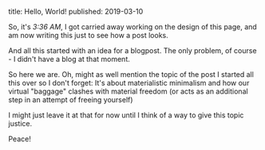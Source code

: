 title: Hello, World!
published: 2019-03-10

So, it's *3:36 AM*, I got carried away working on the design of this page, and am now writing this just to see how a post looks. 

And all this started with an idea for a blogpost. The only problem, of course - I didn't have a blog at that moment.

So here we are. Oh, might as well mention the topic of the post I started all this over so I don't forget: 
It's about materialistic minimalism and how our virtual "baggage" clashes with material freedom (or acts as an additional step in an attempt of freeing yourself)

I might just leave it at that for now until I think of a way to give this topic justice. 

Peace!

